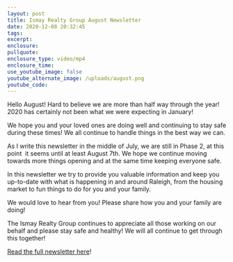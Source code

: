 ```yaml
---
layout: post
title: Ismay Realty Group August Newsletter
date: 2020-12-08 20:32:45
tags:
excerpt:
enclosure:
pullquote:
enclosure_type: video/mp4
enclosure_time:
use_youtube_image: false
youtube_alternate_image: /uploads/august.png
youtube_code:
---
```


Hello August\! Hard to believe we are more than half way through the year\! 2020 has certainly not been what we were expecting in January\!

We hope you and your loved ones are doing well and continuing to stay safe during these times\! We all continue to handle things in the best way we can.

As I write this newsletter in the middle of July, we are still in Phase 2, at this point&nbsp; it seems until at least August 7th. We hope we continue moving towards more things opening and at the same time keeping everyone safe.

In this newsletter we try to provide you valuable information and keep you up-to-date with what is happening in and around Raleigh, from the housing market to fun things to do for you and your family.

We would love to hear from you\! Please share how you and your family are doing\!

The Ismay Realty Group continues to appreciate all those working on our behalf and please stay safe and healthy\! We will all continue to get through this together\!

[Read](__notset__)[&nbsp;the full newsletter here](https://t.e2ma.net/webview/ext27m/8e42879a7dbca81c63efa173ec53befb)\!&nbsp;

&nbsp;

